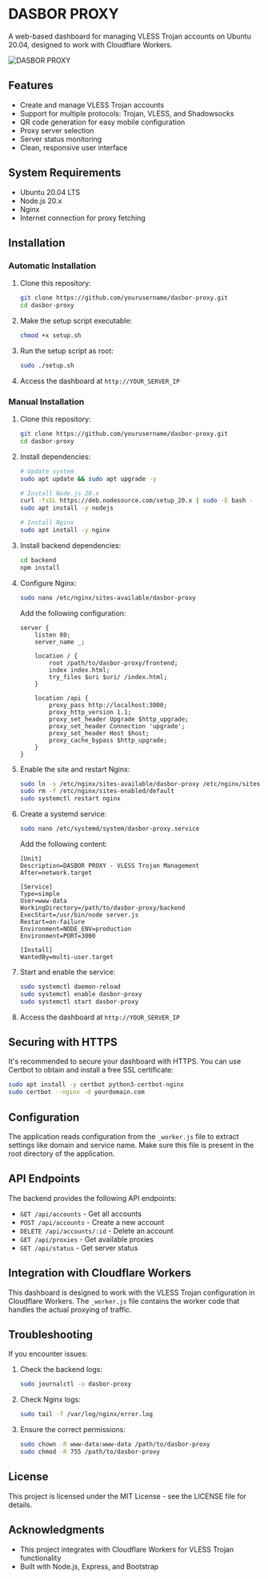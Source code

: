 # DASBOR PROXY

A web-based dashboard for managing VLESS Trojan accounts on Ubuntu 20.04, designed to work with Cloudflare Workers.

![DASBOR PROXY](https://i.imgur.com/placeholder.jpg)

## Features

- Create and manage VLESS Trojan accounts
- Support for multiple protocols: Trojan, VLESS, and Shadowsocks
- QR code generation for easy mobile configuration
- Proxy server selection
- Server status monitoring
- Clean, responsive user interface

## System Requirements

- Ubuntu 20.04 LTS
- Node.js 20.x
- Nginx
- Internet connection for proxy fetching

## Installation

### Automatic Installation

1. Clone this repository:
   ```bash
   git clone https://github.com/yourusername/dasbor-proxy.git
   cd dasbor-proxy
   ```

2. Make the setup script executable:
   ```bash
   chmod +x setup.sh
   ```

3. Run the setup script as root:
   ```bash
   sudo ./setup.sh
   ```

4. Access the dashboard at `http://YOUR_SERVER_IP`

### Manual Installation

1. Clone this repository:
   ```bash
   git clone https://github.com/yourusername/dasbor-proxy.git
   cd dasbor-proxy
   ```

2. Install dependencies:
   ```bash
   # Update system
   sudo apt update && sudo apt upgrade -y
   
   # Install Node.js 20.x
   curl -fsSL https://deb.nodesource.com/setup_20.x | sudo -E bash -
   sudo apt install -y nodejs
   
   # Install Nginx
   sudo apt install -y nginx
   ```

3. Install backend dependencies:
   ```bash
   cd backend
   npm install
   ```

4. Configure Nginx:
   ```bash
   sudo nano /etc/nginx/sites-available/dasbor-proxy
   ```
   
   Add the following configuration:
   ```nginx
   server {
       listen 80;
       server_name _;

       location / {
           root /path/to/dasbor-proxy/frontend;
           index index.html;
           try_files $uri $uri/ /index.html;
       }

       location /api {
           proxy_pass http://localhost:3000;
           proxy_http_version 1.1;
           proxy_set_header Upgrade $http_upgrade;
           proxy_set_header Connection 'upgrade';
           proxy_set_header Host $host;
           proxy_cache_bypass $http_upgrade;
       }
   }
   ```

5. Enable the site and restart Nginx:
   ```bash
   sudo ln -s /etc/nginx/sites-available/dasbor-proxy /etc/nginx/sites-enabled/
   sudo rm -f /etc/nginx/sites-enabled/default
   sudo systemctl restart nginx
   ```

6. Create a systemd service:
   ```bash
   sudo nano /etc/systemd/system/dasbor-proxy.service
   ```
   
   Add the following content:
   ```
   [Unit]
   Description=DASBOR PROXY - VLESS Trojan Management
   After=network.target

   [Service]
   Type=simple
   User=www-data
   WorkingDirectory=/path/to/dasbor-proxy/backend
   ExecStart=/usr/bin/node server.js
   Restart=on-failure
   Environment=NODE_ENV=production
   Environment=PORT=3000

   [Install]
   WantedBy=multi-user.target
   ```

7. Start and enable the service:
   ```bash
   sudo systemctl daemon-reload
   sudo systemctl enable dasbor-proxy
   sudo systemctl start dasbor-proxy
   ```

8. Access the dashboard at `http://YOUR_SERVER_IP`

## Securing with HTTPS

It's recommended to secure your dashboard with HTTPS. You can use Certbot to obtain and install a free SSL certificate:

```bash
sudo apt install -y certbot python3-certbot-nginx
sudo certbot --nginx -d yourdomain.com
```

## Configuration

The application reads configuration from the `_worker.js` file to extract settings like domain and service name. Make sure this file is present in the root directory of the application.

## API Endpoints

The backend provides the following API endpoints:

- `GET /api/accounts` - Get all accounts
- `POST /api/accounts` - Create a new account
- `DELETE /api/accounts/:id` - Delete an account
- `GET /api/proxies` - Get available proxies
- `GET /api/status` - Get server status

## Integration with Cloudflare Workers

This dashboard is designed to work with the VLESS Trojan configuration in Cloudflare Workers. The `_worker.js` file contains the worker code that handles the actual proxying of traffic.

## Troubleshooting

If you encounter issues:

1. Check the backend logs:
   ```bash
   sudo journalctl -u dasbor-proxy
   ```

2. Check Nginx logs:
   ```bash
   sudo tail -f /var/log/nginx/error.log
   ```

3. Ensure the correct permissions:
   ```bash
   sudo chown -R www-data:www-data /path/to/dasbor-proxy
   sudo chmod -R 755 /path/to/dasbor-proxy
   ```

## License

This project is licensed under the MIT License - see the LICENSE file for details.

## Acknowledgments

- This project integrates with Cloudflare Workers for VLESS Trojan functionality
- Built with Node.js, Express, and Bootstrap